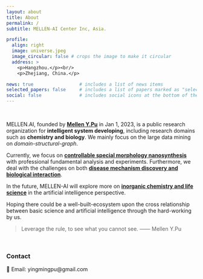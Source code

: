 ```yaml
---
layout: about
title: About
permalink: /
subtitle: MELLEN-AI Center Inc, Asia.

profile:
  align: right
  image: universe.jpeg
  image_circular: false # crops the image to make it circular
  address: >
    <p>Hangzhou.</p><br/>
    <p>Zhejiang, China.</p>

news: true                 # includes a list of news items
selected_papers: false     # includes a list of papers marked as "selected={true}"
social: false              # includes social icons at the bottom of the page
---
```


<br/>

MELLEN.AI, founded by <a href="https://dandelionym.github.io"><b>Mellen Y.Pu</b></a> in Jan 1, 2023, is a public research organization for **intelligent system developing**, including research domains such as **chemistry and biology**. We mainly focus on the large data mining on *domain-structural-graph*.

Currently, we focus on <a href="#"><b>controllable special morphology nanosynthesis</b></a> with professional fundamental analysis and experiments. Furthermore, we deal with the challenges on both <a href="#"><b>disease mechanism discovery and biological interaction</b></a>. 

In the future, MELLEN-AI will explore more on <a href="#"><b>inorganic chemistry and life science</b></a> in the artificial intelligence perspective. 

Hoping there could be a well-built-ecosystem upon the cross relationship between basic science and artificial intelligence through the hard-working by us.

> Leverage the rule, to see what you cannot see. —— Mellen Y.Pu

<br/>

[//]: # (<h2>Members</h2>)

[//]: # (* **Core Members**)

[//]: # (  * <a href="https://dandelionym.github.io"><b>Mellen Y.Pu</b></a>，Founder of MELLEN-AI )

[//]: # (  * <a href="#"><b>Jiaxin Jiang</b></a>，Sponsor)

[//]: # (* **Engineers**)

[//]: # (  * <a href="#"><b>Akeju Paul Moyosoreoluwa</b></a>, Backend Engineer)

[//]: # (  * <a href="#"><b>Chen Li, LC</b></a>, Frontend Engineer)

[//]: # (  * *we are hiring!!!*)

[//]: # (* **Temporary Visitors**)

[//]: # (  * <a href="#"><b>Ali Ahad</b></a>)

[//]: # (  * *welcome to apply!!!*)



<h3>Contact</h3>
<p>📮 Email: <a>yingmingpu@gmail.com</a></p>
<br/>
